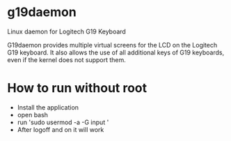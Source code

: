 # g19daemon
Linux daemon for Logitech G19 Keyboard

G19daemon provides multiple virtual screens for the LCD on the Logitech G19 keyboard. It also allows the use of all additional keys of G19 keyboards, even if the kernel does not support them.



# How to run without root
- Install the application
- open bash
- run 'sudo usermod -a -G input <username>'
- After logoff and on it will work

